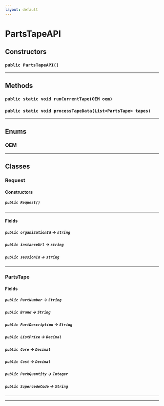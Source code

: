 ```yaml
---
layout: default
---
```

# PartsTapeAPI
## Constructors
### `public PartsTapeAPI()`
---
## Methods
### `public static void runCurrentTape(OEM oem)`
### `public static void processTapeData(List<PartsTape> tapes)`
---
## Enums
### OEM

---
## Classes
### Request
#### Constructors
##### `public Request()`
---
#### Fields

##### `public organizationId` → `string`


##### `public instanceUrl` → `string`


##### `public sessionId` → `string`


---

### PartsTape
#### Fields

##### `public PartNumber` → `String`


##### `public Brand` → `String`


##### `public PartDescription` → `String`


##### `public ListPrice` → `Decimal`


##### `public Core` → `Decimal`


##### `public Cost` → `Decimal`


##### `public PackQuantity` → `Integer`


##### `public SupercedeCode` → `String`


---

---
